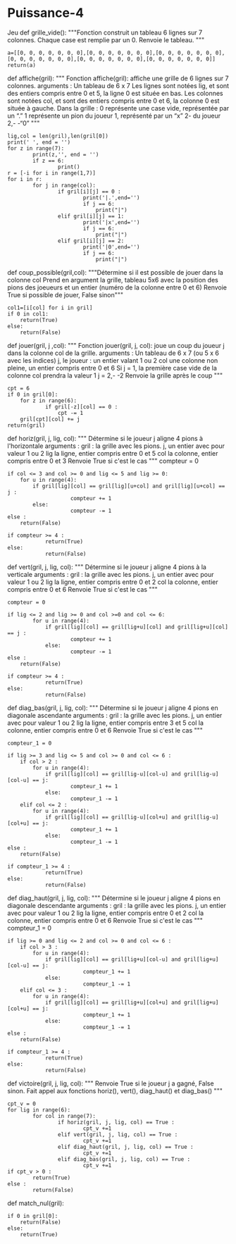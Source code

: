 # Puissance-4
Jeu
def grille_vide():
    """Fonction construit un tableau 6 lignes sur 7 colonnes.
       Chaque case est remplie par un 0.
       Renvoie le tableau.
    """
    
    a=[[0, 0, 0, 0, 0, 0, 0],[0, 0, 0, 0, 0, 0, 0],[0, 0, 0, 0, 0, 0, 0],[0, 0, 0, 0, 0, 0, 0],[0, 0, 0, 0, 0, 0, 0],[0, 0, 0, 0, 0, 0, 0]]
    return(a)

def affiche(gril):
    """ Fonction affiche(gril): affiche une grille de 6 lignes sur 7 colonnes.
            arguments :
                Un tableau de 6 x 7
                           Les lignes sont notées lig, et sont des entiers compris entre 0 et 5,
        la ligne 0 est située en bas.
                Les colonnes sont notées col, et sont des entiers compris entre 0 et 6,
        la colonne 0 est située à gauche.
    Dans la grille :
        0 représente une case vide, représentée par un “.”
        1 représente un pion du joueur 1, représenté par un “x”
        2-                       du joueur 2,-          -“0” 
   """

    lig,col = len(gril),len(gril[0])
    print(' ', end = '')
    for z in range(7):
            print(z,'', end = '')
            if z == 6:
                    print()
    r = [-i for i in range(1,7)]
    for i in r:
            for j in range(col):
                    if gril[i][j] == 0 :
                            print('|.',end='')
                            if j == 6:
                                print("|")
                    elif gril[i][j] == 1:
                            print('|x',end='')
                            if j == 6:
                                print("|")
                    elif gril[i][j] == 2:
                            print('|0',end='')
                            if j == 6:
                                print("|")
def coup_possible(gril,col):
"""Détermine si il est possible de jouer dans la colonne col
Prend en argument la grille, tableau 5x6 avec la position des pions des joeueurs et un entier (numéro de la colonne entre 0 et 6)
Renvoie True si possible de jouer, False sinon"""

    col1=[i[col] for i in gril]
    if 0 in col1:
        return(True)
    else:
        return(False) 
        
 def jouer(gril, j ,col):
    """ Fonction jouer(gril, j, col): joue un coup du joueur j dans la colonne col de la grille.
            arguments :
                Un tableau de 6 x 7 (ou 5 x 6 avec les indices)
                j, le joueur : un entier valant 1 ou 2
                col une colonne non pleine, un entier compris entre 0 et 6
            Si j = 1, la première case vide de la colonne col prendra la valeur 1
               j = 2,-                                                         -2
    Renvoie la grille après le coup
    """
    
    cpt = 6
    if 0 in gril[0]:
        for z in range(6):
                if gril[-z][col] == 0 :
                    cpt -= 1
        gril[cpt][col] += j
    return(gril)
    
def horiz(gril, j, lig, col):
    """ Détermine si le joueur j aligne 4 pions à l'horizontale
        arguments :
                gril : la grille avec les pions.
                j, un entier avec pour valeur 1 ou 2
                lig la ligne, entier compris entre 0 et 5
                col la colonne, entier compris entre 0 et 3
        Renvoie True si c'est le cas
    """
    compteur = 0
    
    if col <= 3 and col >= 0 and lig <= 5 and lig >= 0:
        for u in range(4):
            if gril[lig][col] == gril[lig][u+col] and gril[lig][u+col] == j :
                        compteur += 1
            else:
                        compteur -= 1
    else :
        return(False)
        
    if compteur >= 4 :
                return(True)
    else:
                return(False)
  
  def vert(gril, j, lig, col):
    """ Détermine si le joueur j aligne 4 pions à la verticale
        arguments :
                gril : la grille avec les pions.
                j, un entier avec pour valeur 1 ou 2
                lig la ligne, entier compris entre 0 et 2
                col la colonne, entier compris entre 0 et 6
        Renvoie True si c'est le cas
    """

    compteur = 0
    
    if lig <= 2 and lig >= 0 and col >=0 and col <= 6:
            for u in range(4):
                if gril[lig][col] == gril[lig+u][col] and gril[lig+u][col] == j :
                        compteur += 1
                else:
                        compteur -= 1
    else :
        return(False)
	
    if compteur >= 4 :
                return(True)
    else:
                return(False)
                
 def diag_bas(gril, j, lig, col):
    """ Détermine si le joueur j aligne 4 pions en diagonale ascendante
        arguments :
                gril : la grille avec les pions.
                j, un entier avec pour valeur 1 ou 2
                lig la ligne, entier compris entre 3 et 5
                col la colonne, entier compris entre 0 et 6
        Renvoie True si c'est le cas
    """

    compteur_1 = 0

    if lig >= 3 and lig <= 5 and col >= 0 and col <= 6 :
        if col > 2 :
            for u in range(4):
                if gril[lig][col] == gril[lig-u][col-u] and gril[lig-u][col-u] == j:
                        compteur_1 += 1
                else:
                        compteur_1 -= 1
        elif col <= 2 :
            for u in range(4):
                if gril[lig][col] == gril[lig-u][col+u] and gril[lig-u][col+u] == j:
                        compteur_1 += 1
                else:
                        compteur_1 -= 1
    else :
        return(False)

    if compteur_1 >= 4 :
                return(True)
    else:
                return(False)
                
   def diag_haut(gril, j, lig, col):
    """ Détermine si le joueur j aligne 4 pions en diagonale descendante
        arguments :
                gril : la grille avec les pions.
                j, un entier avec pour valeur 1 ou 2
                lig la ligne, entier compris entre 0 et 2
                col la colonne, entier compris entre 0 et 6
        Renvoie True si c'est le cas
    """
    compteur_1 = 0
    
    if lig >= 0 and lig <= 2 and col >= 0 and col <= 6 :
        if col > 3 :
            for u in range(4):
                if gril[lig][col] == gril[lig+u][col-u] and gril[lig+u][col-u] == j:
                            compteur_1 += 1
                else:
                            compteur_1 -= 1
        elif col <= 3 :
            for u in range(4):
                if gril[lig][col] == gril[lig+u][col+u] and gril[lig+u][col+u] == j:
                            compteur_1 += 1
                else:
                            compteur_1 -= 1
    else :
        return(False)
        
    if compteur_1 >= 4 :
                return(True)
    else:
                return(False)
                
 def victoire(gril, j, lig, col):
    """ Renvoie True si le joueur j a gagné, False sinon.
    Fait appel aux fonctions horiz(), vert(), diag_haut() et diag_bas()
    """
    
    cpt_v = 0
    for lig in range(6):
            for col in range(7):
                    if horiz(gril, j, lig, col) == True :
                            cpt_v +=1
                    elif vert(gril, j, lig, col) == True :
                            cpt_v +=1
                    elif diag_haut(gril, j, lig, col) == True :
                            cpt_v +=1
                    elif diag_bas(gril, j, lig, col) == True :
                            cpt_v +=1
    if cpt_v > 0 :
            return(True)
    else :
            return(False)
            
def match_nul(gril):

    if 0 in gril[0]:
        return(False)
    else:
        return(True) 
